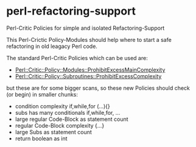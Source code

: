 
# perl-refactoring-support

Perl-Critic Policies for simple and isolated Refactoring-Support

This Perl-Crictic Policy-Modules should help where to start a safe refactoring in old leagacy Perl code.

The standard Perl-Critic Policies which can be used are:

* [Perl::Critic::Policy::Modules::ProhibitExcessMainComplexity](https://metacpan.org/pod/Perl::Critic::Policy::Modules::ProhibitExcessMainComplexity)
* [Perl::Critic::Policy::Subroutines::ProhibitExcessComplexity](https://metacpan.org/pod/Perl::Critic::Policy::Subroutines::ProhibitExcessComplexity)

but these are for some bigger scans, so these new Policies should check (or begin) in smaller chunks:

* condition complexity if,while,for (...){}
* subs has many conditionals if,while,for, ...
* large regular Code-Block as statement count
* regular Code-Block complexity {...}
* large Subs as statement count
* return boolean as int
